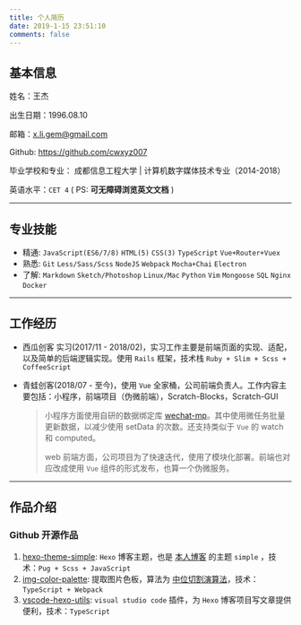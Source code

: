 ```yaml
---
title: 个人简历
date: 2019-1-15 23:51:10
comments: false
---
```


## 基本信息

姓名：王杰

出生日期：1996.08.10

邮箱：[x.li.gem@gmail.com](mailto:x.li.gem@gmail.com)

Github: https://github.com/cwxyz007

毕业学校和专业： 成都信息工程大学 | 计算机数字媒体技术专业（2014-2018）

英语水平：`CET 4` ( PS: **可无障碍浏览英文文档** )

---

## 专业技能

- 精通: `JavaScript(ES6/7/8)` `HTML(5)` `CSS(3)` `TypeScript` `Vue+Router+Vuex`
- 熟悉: `Git` `Less/Sass/Scss` `NodeJS` `Webpack` `Mocha+Chai` `Electron`
- 了解: `Markdown` `Sketch/Photoshop` `Linux/Mac` `Python` `Vim` `Mongoose` `SQL` `Nginx` `Docker`

---

## 工作经历

- 西瓜创客 实习(2017/11 - 2018/02)，实习工作主要是前端页面的实现、适配，以及简单的后端逻辑实现。使用 `Rails` 框架，技术栈 `Ruby + Slim + Scss + CoffeeScript`

- 青蛙创客(2018/07 - 至今)，使用 `Vue` 全家桶，公司前端负责人。工作内容主要包括：小程序，前端项目（伪微前端），Scratch-Blocks，Scratch-GUI

  > 小程序方面使用自研的数据绑定库 [wechat-mp]。其中使用微任务批量更新数据，以减少使用 setData 的次数。还支持类似于 `Vue` 的 watch 和 computed。
  >
  > web 前端方面，公司项目为了快速迭代，使用了模块化部署。前端也对应改成使用 `Vue` 组件的形式发布，也算一个伪微服务。

---

## 作品介绍

### Github 开源作品

1. [hexo-theme-simple]: `Hexo` 博客主题，也是 [本人博客] 的主题 `simple` ，技术：`Pug + Scss + JavaScript`
2. [img-color-palette]: 提取图片色板，算法为 [中位切割演算法]，技术：`TypeScript + Webpack`
3. [vscode-hexo-utils]: `visual studio code` 插件，为 `Hexo` 博客项目写文章提供便利，技术：`TypeScript`

[本人博客]: https://cwxyz007.github.io/
[hexo-theme-simple]: https://github.com/cwxyz007/hexo-theme-simple
[img-color-palette]: https://github.com/cwxyz007/img-color-palette
[vscode-hexo-utils]: https://github.com/cwxyz007/vscode-hexo-utils
[中位切割演算法]: https://www.wikiwand.com/zh-hans/%E4%B8%AD%E4%BD%8D%E5%88%87%E5%89%B2%E6%BC%94%E7%AE%97%E6%B3%95
[wechat-mp]: https://github.com/cwxyz007/wechat-mp
